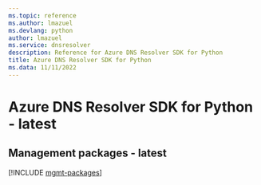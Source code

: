 ```yaml
---
ms.topic: reference
ms.author: lmazuel
ms.devlang: python
author: lmazuel
ms.service: dnsresolver
description: Reference for Azure DNS Resolver SDK for Python
title: Azure DNS Resolver SDK for Python
ms.data: 11/11/2022
---
```

# Azure DNS Resolver SDK for Python - latest

## Management packages - latest
[!INCLUDE [mgmt-packages](dns-resolver-mgmt-index.md)]